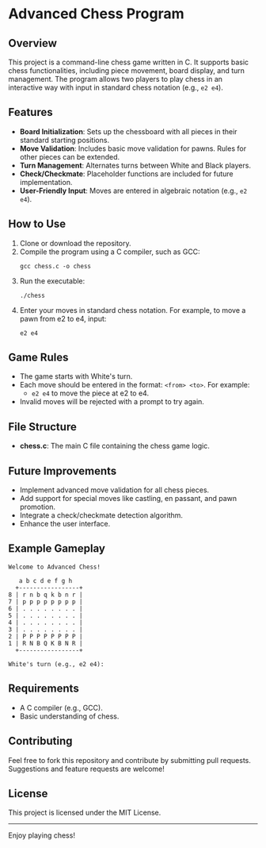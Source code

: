 # Advanced Chess Program

## Overview
This project is a command-line chess game written in C. It supports basic chess functionalities, including piece movement, board display, and turn management. The program allows two players to play chess in an interactive way with input in standard chess notation (e.g., `e2 e4`).

## Features
- **Board Initialization**: Sets up the chessboard with all pieces in their standard starting positions.
- **Move Validation**: Includes basic move validation for pawns. Rules for other pieces can be extended.
- **Turn Management**: Alternates turns between White and Black players.
- **Check/Checkmate**: Placeholder functions are included for future implementation.
- **User-Friendly Input**: Moves are entered in algebraic notation (e.g., `e2 e4`).

## How to Use
1. Clone or download the repository.
2. Compile the program using a C compiler, such as GCC:
   ```
   gcc chess.c -o chess
   ```
3. Run the executable:
   ```
   ./chess
   ```
4. Enter your moves in standard chess notation. For example, to move a pawn from e2 to e4, input:
   ```
   e2 e4
   ```

## Game Rules
- The game starts with White's turn.
- Each move should be entered in the format: `<from> <to>`. For example:
  - `e2 e4` to move the piece at e2 to e4.
- Invalid moves will be rejected with a prompt to try again.

## File Structure
- **chess.c**: The main C file containing the chess game logic.

## Future Improvements
- Implement advanced move validation for all chess pieces.
- Add support for special moves like castling, en passant, and pawn promotion.
- Integrate a check/checkmate detection algorithm.
- Enhance the user interface.

## Example Gameplay
```plaintext
Welcome to Advanced Chess!

   a b c d e f g h
  +-----------------+
8 | r n b q k b n r |
7 | p p p p p p p p |
6 | . . . . . . . . |
5 | . . . . . . . . |
4 | . . . . . . . . |
3 | . . . . . . . . |
2 | P P P P P P P P |
1 | R N B Q K B N R |
  +-----------------+

White's turn (e.g., e2 e4):
```

## Requirements
- A C compiler (e.g., GCC).
- Basic understanding of chess.

## Contributing
Feel free to fork this repository and contribute by submitting pull requests. Suggestions and feature requests are welcome!

## License
This project is licensed under the MIT License.

---
Enjoy playing chess!

